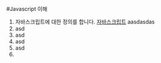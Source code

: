 #Javascript 이해

1. 자바스크립트에 대한 정의를 합니다. [자바스크립트](https://www.naver.com)
aasdasdas
2. asd
3. asd
4. asd
5. asd
6. 